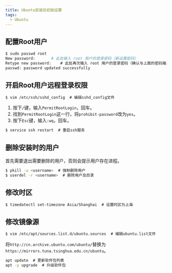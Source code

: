 ```yaml
---
title: Ubuntu安装后初始设置
tags:
  - Ubuntu
---
```


## 配置Root用户

```bash
$ sudo passwd root
New password:       # 此处输入 root 用户的登录密码（新设置密码）
Retype new password:    # 此处再次输入 root 用户的登录密码（确认与上面的密码输入一致）
passwd: password updated successfully
```

## 开启Root用户远程登录权限

```bash
$ vim /etc/ssh/sshd_config  # 编辑sshd_config文件
```

1. 按下`/`键，输入`PermitRootLogin`，回车。
2. 找到`PermitRootLogin`这一行，将`prohibit-password`改为`yes`。
3. 按下`Esc`键，输入`:wq`，回车。

```bash
$ service ssh restart  # 重启ssh服务
```

## 删除安装时的用户

首先需要退出需要删除的用户，否则会提示用户存在进程。 
```bash
$ pkill -u <username>  # 强制删除用户
$ userdel -r <username>  # 删除用户及目录
```

## 修改时区

```bash
$ timedatectl set-timezone Asia/Shanghai  # 设置时区为上海
```

## 修改镜像源

```bash
$ vim /etc/apt/sources.list.d/ubuntu.sources  # 编辑ubuntu.list文件
```

将`http://cn.archive.ubuntu.com/ubuntu/`替换为`https://mirrors.tuna.tsinghua.edu.cn/ubuntu`。

```bash
apt update  # 更新软件包列表
apt -y upgrade  # 升级软件包
```